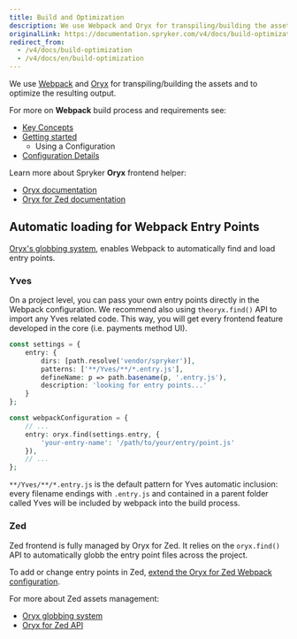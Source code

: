 ```yaml
---
title: Build and Optimization
description: We use Webpack and Oryx for transpiling/building the assets and to optimize the resulting output.
originalLink: https://documentation.spryker.com/v4/docs/build-optimization
redirect_from:
  - /v4/docs/build-optimization
  - /v4/docs/en/build-optimization
---
```


We use [Webpack](https://webpack.js.org/) and [Oryx](/docs/scos/dev/developer-guides/202001.0/development-guide/front-end/zed/oryx-builder-overview-and-setup.html) for transpiling/building the assets and to optimize the resulting output.

For more on **Webpack** build process and requirements see:

* [Key Concepts](https://webpack.js.org/concepts/)
* [Getting started](https://webpack.js.org/guides/get-started/)
    * Using a Configuration
* [Configuration Details](https://webpack.js.org/configuration/)

Learn more about Spryker **Oryx** frontend helper:

* [Oryx documentation](/docs/scos/dev/developer-guides/202001.0/development-guide/front-end/zed/oryx-builder-overview-and-setup.html) 
* [Oryx for Zed documentation](/docs/scos/dev/developer-guides/202001.0/development-guide/front-end/zed/oryx-for-zed.html)

## Automatic loading for Webpack Entry Points
 [Oryx's globbing system](https://documentation.spryker.com/v4/docs/oryx#find--), enables Webpack to automatically find and load entry points. 

### Yves
On a project level, you can pass your own entry points directly in the Webpack configuration. We recommend also using `theoryx.find()` API to import any Yves related code. This way, you will get every frontend feature developed in the core (i.e. payments method UI).

```php
const settings = {
    entry: {
        dirs: [path.resolve('vendor/spryker')],
        patterns: ['**/Yves/**/*.entry.js'],
        defineName: p => path.basename(p, '.entry.js'),
        description: 'looking for entry points...'
    }
};

const webpackConfiguration = {
    // ...
    entry: oryx.find(settings.entry, {
        'your-entry-name': '/path/to/your/entry/point.js'
    }),
    // ...
};
```

`**/Yves/**/*.entry.js` is the default pattern for Yves automatic inclusion: every filename endings with `.entry.js` and contained in a parent folder called Yves will be included by webpack into the build process.

### Zed
Zed frontend is fully managed by Oryx for Zed. It relies on the  `oryx.find()` API to automatically globb the entry point files across the project. 

To add or change entry points in Zed, [extend the Oryx for Zed Webpack configuration](https://documentation.spryker.com/v4/docs/oryx-for-zed#extend-change-settings).

For more about Zed assets management:

* [Oryx globbing system](https://documentation.spryker.com/v4/docs/oryx#find--) 
* [Oryx for Zed API](https://documentation.spryker.com/v4/docs/oryx-for-zed#api)
